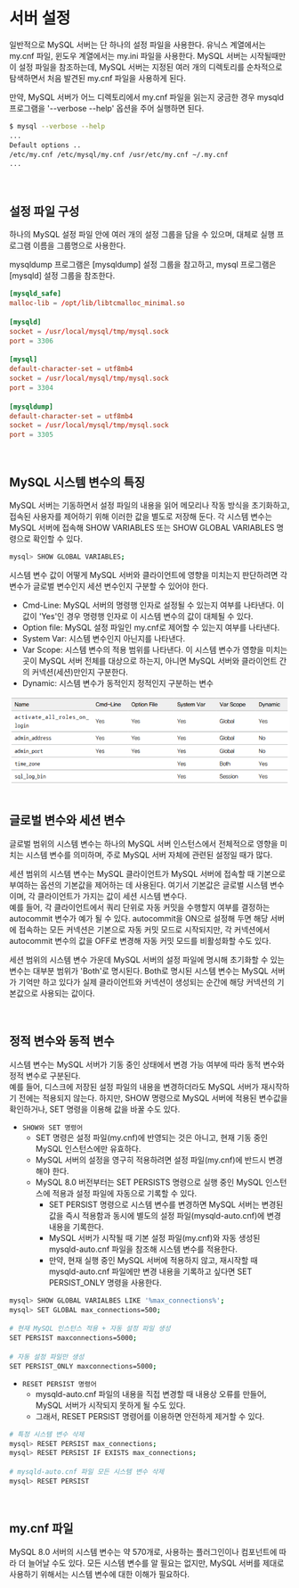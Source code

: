 # 서버 설정

일반적으로 MySQL 서버는 단 하나의 설정 파일을 사용한다. 유닉스 계열에서는 my.cnf 파일, 윈도우 계열에서는 my.ini 파일을 사용한다. MySQL 서버는 시작될때만 이 설정 파일을 참조하는데, MySQL 서버는 지정된 여러 개의 디렉토리를 순차적으로 탐색하면서 처음 발견된 my.cnf 파일을 사용하게 된다.  

만약, MySQL 서버가 어느 디렉토리에서 my.cnf 파일을 읽는지 궁금한 경우 mysqld 프로그램을 '--verbose --help' 옵션을 주어 실행하면 된다.  

```bash
$ mysql --verbose --help
...
Default options ..
/etc/my.cnf /etc/mysql/my.cnf /usr/etc/my.cnf ~/.my.cnf
...
```

<br/>

## 설정 파일 구성

하나의 MySQL 설정 파일 안에 여러 개의 설정 그룹을 담을 수 있으며, 대체로 실행 프로그램 이름을 그룹명으로 사용한다.  

mysqldump 프로그램은 [mysqldump] 설정 그룹을 참고하고, mysql 프로그램은 [mysqld] 설정 그룹을 참조한다.  

```cnf
[mysqld_safe]
malloc-lib = /opt/lib/libtcmalloc_minimal.so

[mysqld]
socket = /usr/local/mysql/tmp/mysql.sock
port = 3306

[mysql]
default-character-set = utf8mb4
socket = /usr/local/mysql/tmp/mysql.sock
port = 3304

[mysqldump]
default-character-set = utf8mb4
socket = /usr/local/mysql/tmp/mysql.sock
port = 3305
```

<br/>

## MySQL 시스템 변수의 특징

MySQL 서버는 기동하면서 설정 파일의 내용을 읽어 메모리나 작동 방식을 초기화하고, 접속된 사용자를 제어하기 위해 이러한 값을 별도로 저장해 둔다. 각 시스템 변수는 MySQL 서버에 접속해 SHOW VARIABLES 또는 SHOW GLOBAL VARIABLES 명령으로 확인할 수 있다.  

```bash
mysql> SHOW GLOBAL VARIABLES;
```

시스템 변수 값이 어떻게 MySQL 서버와 클라이언트에 영향을 미치는지 판단하려면 각 변수가 글로벌 변수인지 세션 변수인지 구분할 수 있어야 한다.  

 - Cmd-Line: MySQL 서버의 명령행 인자로 설정될 수 있는지 여부를 나타낸다. 이 값이 'Yes'인 경우 명령행 인자로 이 시스템 변수의 값이 대체될 수 있다.
 - Option file: MySQL 설정 파일인 my.cnf로 제어할 수 있는지 여부를 나타낸다.
 - System Var: 시스템 변수인지 아닌지를 나타낸다.
 - Var Scope: 시스템 변수의 적용 범위를 나타낸다. 이 시스템 변수가 영향을 미치는 곳이 MySQL 서버 전체를 대상으로 하는지, 아니면 MySQL 서버와 클라이언트 간의 커넥션(세션)만인지 구분한다.
 - Dynamic: 시스템 변수가 동적인지 정적인지 구분하는 변수

<div align="center">
    <img src="./images/Variables.PNG">
</div>
<br/>

## 글로벌 변수와 세션 변수

글로벌 범위의 시스템 변수는 하나의 MySQL 서버 인스턴스에서 전체적으로 영향을 미치는 시스템 변수를 의미하며, 주로 MySQL 서버 자체에 관련된 설정일 때가 많다.  

세션 범위의 시스템 변수는 MySQL 클라이언트가 MySQL 서버에 접속할 때 기본으로 부여하는 옵션의 기본값을 제어하는 데 사용된다. 여기서 기본값은 글로벌 시스템 변수이며, 각 클라이언트가 가지는 값이 세션 시스템 변수다.  
예를 들어, 각 클라이언트에서 쿼리 단위로 자동 커밋을 수행할지 여부를 결정하는 autocommit 변수가 예가 될 수 있다. autocommit을 ON으로 설정해 두면 해당 서버에 접속하는 모든 커넥션은 기본으로 자동 커밋 모드로 시작되지만, 각 커넥션에서 autocommit 변수의 값을 OFF로 변경해 자동 커밋 모드를 비활성화할 수도 있다.  

세션 범위의 시스템 변수 가운데 MySQL 서버의 설정 파일에 명시해 초기화할 수 있는 변수는 대부분 범위가 'Both'로 명시된다. Both로 명시된 시스템 변수는 MySQL 서버가 기억만 하고 있다가 실제 클라이언트와 커넥션이 생성되는 순간에 해당 커넥션의 기본값으로 사용되는 값이다.  

<br/>

## 정적 변수와 동적 변수

시스템 변수는 MySQL 서버가 기동 중인 상태에서 변경 가능 여부에 따라 동적 변수와 정적 변수로 구분된다.  
예를 들어, 디스크에 저장된 설정 파일의 내용을 변경하더라도 MySQL 서버가 재시작하기 전에는 적용되지 않는다. 하지만, SHOW 명령으로 MySQL 서버에 적용된 변수값을 확인하거나, SET 명령을 이용해 값을 바꿀 수도 있다.  

 - `SHOW와 SET 명령어`
    - SET 명령은 설정 파일(my.cnf)에 반영되는 것은 아니고, 현재 기동 중인 MySQL 인스턴스에만 유효하다.
    - MySQL 서버의 설정을 영구히 적용하려면 설정 파일(my.cnf)에 반드시 변경해야 한다.
    - MySQL 8.0 버전부터는 SET PERSISTS 명령으로 실행 중인 MySQL 인스턴스에 적용과 설정 파일에 자동으로 기록할 수 있다.
        - SET PERSIST 명령으로 시스템 변수를 변경하면 MySQL 서버는 변경된 값을 즉시 적용함과 동시에 별도의 설정 파일(mysqld-auto.cnf)에 변경 내용을 기록한다.
        - MySQL 서버가 시작될 때 기본 설정 파일(my.cnf)와 자동 생성된 mysqld-auto.cnf 파일을 참조해 시스템 변수를 적용한다.
        - 만약, 현재 실행 중인 MySQL 서버에 적용하지 않고, 재시작할 때 mysqld-auto.cnf 파일에만 변경 내용을 기록하고 싶다면 SET PERSIST_ONLY 명령을 사용한다.
```bash
mysql> SHOW GLOBAL VARIALBES LIKE '%max_connections%';
mysql> SET GLOBAL max_connections=500;

# 현재 MySQL 인스턴스 적용 + 자동 설정 파일 생성
SET PERSIST maxconnections=5000;

# 자동 설정 파일만 생성
SET PERSIST_ONLY maxconnections=5000;
```

 - `RESET PERSIST 명령어`
    - mysqld-auto.cnf 파일의 내용을 직접 변경할 때 내용상 오류를 만들어, MySQL 서버가 시작되지 못하게 될 수도 있다.
    - 그래서, RESET PERSIST 명령어를 이용하면 안전하게 제거할 수 있다.
```bash
# 특정 시스템 변수 삭제
mysql> RESET PERSIST max_connections;
mysql> RESET PERSIST IF EXISTS max_connections;

# mysqld-auto.cnf 파일 모든 시스템 변수 삭제
mysql> RESET PERSIST
```

<br/>

## my.cnf 파일

MySQL 8.0 서버의 시스템 변수는 약 570개로, 사용하는 플러그인이나 컴포넌트에 따라 더 늘어날 수도 있다. 모든 시스템 변수를 알 필요는 없지만, MySQL 서버를 제대로 사용하기 위해서는 시스템 변수에 대한 이해가 필요하다.  

